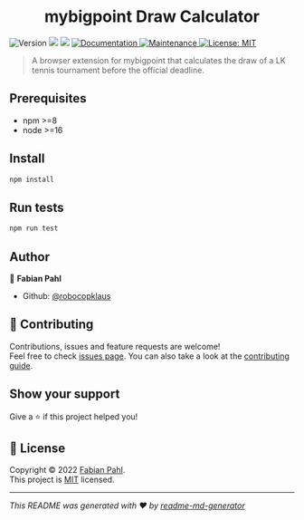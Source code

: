 <h1 align="center">mybigpoint Draw Calculator</h1>
<p>
  <img alt="Version" src="https://img.shields.io/badge/version-0.0.0-blue.svg?cacheSeconds=2592000" />
  <img src="https://img.shields.io/badge/npm-%3E%3D8-blue.svg" />
  <img src="https://img.shields.io/badge/node-%3E%3D16-blue.svg" />
  <a href="https://github.com/robocopklaus/mybigpoint-draw-calculator#readme" target="_blank">
    <img alt="Documentation" src="https://img.shields.io/badge/documentation-yes-brightgreen.svg" />
  </a>
  <a href="https://github.com/robocopklaus/mybigpoint-draw-calculator/graphs/commit-activity" target="_blank">
    <img alt="Maintenance" src="https://img.shields.io/badge/Maintained%3F-yes-green.svg" />
  </a>
  <a href="https://github.com/robocopklaus/mybigpoint-draw-calculator/blob/master/LICENSE" target="_blank">
    <img alt="License: MIT" src="https://img.shields.io/github/license/robocopklaus/mybigpoint-draw-calculator" />
  </a>
</p>

> A browser extension for mybigpoint that calculates the draw of a LK tennis tournament before the official deadline.

## Prerequisites

- npm >=8
- node >=16

## Install

```sh
npm install
```

## Run tests

```sh
npm run test
```

## Author

👤 **Fabian Pahl**

- Github: [@robocopklaus](https://github.com/robocopklaus)

## 🤝 Contributing

Contributions, issues and feature requests are welcome!<br />Feel free to check [issues page](https://github.com/robocopklaus/mybigpoint-draw-calculator/issues). You can also take a look at the [contributing guide](https://github.com/robocopklaus/mybigpoint-draw-calculator/blob/master/CONTRIBUTING.md).

## Show your support

Give a ⭐️ if this project helped you!

## 📝 License

Copyright © 2022 [Fabian Pahl](https://github.com/robocopklaus).<br />
This project is [MIT](https://github.com/robocopklaus/mybigpoint-draw-calculator/blob/master/LICENSE) licensed.

---

_This README was generated with ❤️ by [readme-md-generator](https://github.com/kefranabg/readme-md-generator)_
